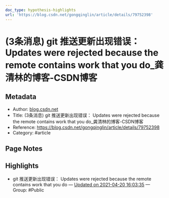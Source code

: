 ```yaml
---
doc_type: hypothesis-highlights
url: 'https://blog.csdn.net/gongqinglin/article/details/79752398'
---
```


# (3条消息) git 推送更新出现错误： Updates were rejected because the remote contains work that you do_龚清林的博客-CSDN博客

## Metadata
- Author: [blog.csdn.net]()
- Title: (3条消息) git 推送更新出现错误： Updates were rejected because the remote contains work that you do_龚清林的博客-CSDN博客
- Reference: https://blog.csdn.net/gongqinglin/article/details/79752398
- Category: #article

## Page Notes
## Highlights
- git 推送更新出现错误： Updates were rejected because the remote contains work that you do — [Updated on 2021-04-20 16:03:35](https://hyp.is/6DF3kKGuEeukz4fa_sNmFQ/blog.csdn.net/gongqinglin/article/details/79752398) — Group: #Public



